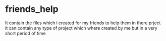 # friends_help
It contain the files which i created for my friends to help them in there prject it can contain any type of project which where created by me but in a very short period of time
